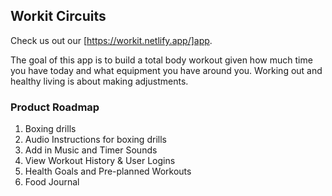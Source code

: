 ## Workit Circuits

Check us out our [https://workit.netlify.app/]app.

The goal of this app is to build a total body workout given how much time you have today and what equipment you have around you. Working out and healthy living is about making adjustments.

### Product Roadmap

1. Boxing drills
2. Audio Instructions for boxing drills
3. Add in Music and Timer Sounds
4. View Workout History & User Logins
5. Health Goals and Pre-planned Workouts
6. Food Journal

